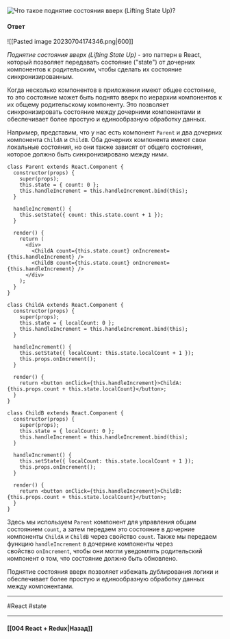 ![Что такое поднятие состояния вверх (Lifting State Up)?](https://youtu.be/ngyOYuTrUk8?t=700)

#### Ответ

![[Pasted image 20230704174346.png|600]]

*Поднятие состояния вверх (Lifting State Up)* - это паттерн в React, который позволяет передавать состояние ("state") от дочерних компонентов к родительским, чтобы сделать их состояние синхронизированным.

Когда несколько компонентов в приложении имеют общее состояние, то это состояние может быть поднято вверх по иерархии компонентов к их общему родительскому компоненту. Это позволяет синхронизировать состояние между дочерними компонентами и обеспечивает более простую и единообразную обработку данных.

Например, представим, что у нас есть компонент `Parent` и два дочерних компонента `ChildA` и `ChildB`. Оба дочерних компонента имеют свои локальные состояния, но они также зависят от общего состояния, которое должно быть синхронизировано между ними.

```
class Parent extends React.Component {
  constructor(props) {
    super(props);
    this.state = { count: 0 };
    this.handleIncrement = this.handleIncrement.bind(this);
  }

  handleIncrement() {
    this.setState({ count: this.state.count + 1 });
  }

  render() {
    return (
      <div>
        <ChildA count={this.state.count} onIncrement={this.handleIncrement} />
        <ChildB count={this.state.count} onIncrement={this.handleIncrement} />
      </div>
    );
  }
}

class ChildA extends React.Component {
  constructor(props) {
    super(props);
    this.state = { localCount: 0 };
    this.handleIncrement = this.handleIncrement.bind(this);
  }

  handleIncrement() {
    this.setState({ localCount: this.state.localCount + 1 });
    this.props.onIncrement();
  }

  render() {
    return <button onClick={this.handleIncrement}>ChildA: {this.props.count + this.state.localCount}</button>;
  }
}

class ChildB extends React.Component {
  constructor(props) {
    super(props);
    this.state = { localCount: 0 };
    this.handleIncrement = this.handleIncrement.bind(this);
  }

  handleIncrement() {
    this.setState({ localCount: this.state.localCount + 1 });
    this.props.onIncrement();
  }

  render() {
    return <button onClick={this.handleIncrement}>ChildB: {this.props.count + this.state.localCount}</button>;
  }
}
```

Здесь мы используем `Parent` компонент для управления общим состоянием `count`, а затем передаем это состояние в дочерние компоненты `ChildA` и `ChildB` через свойство `count`. Также мы передаем функцию `handleIncrement` в дочерние компоненты через свойство `onIncrement`, чтобы они могли уведомлять родительский компонент о том, что состояние должно быть обновлено.

Поднятие состояния вверх позволяет избежать дублирования логики и обеспечивает более простую и единообразную обработку данных между компонентами.

____
#React #state

____

#### [[004 React + Redux|Назад]]